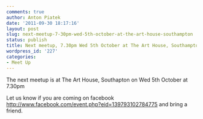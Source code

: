 ```yaml
---
comments: true
author: Anton Piatek
date: '2011-09-30 18:17:16'
layout: post
slug: next-meetup-7-30pm-wed-5th-october-at-the-art-house-southampton
status: publish
title: Next meetup, 7.30pm Wed 5th October at The Art House, Southampton
wordpress_id: '227'
categories:
- Meet Up
---
```


The next meetup is at The Art House, Southapton on Wed 5th October at
7.30pm

Let us know if you are coming on facebook
<http://www.facebook.com/event.php?eid=139793102784775> and bring a
friend.
